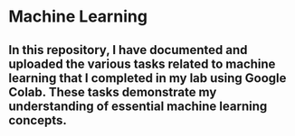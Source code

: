 # Machine Learning 
## In this repository, I have documented and uploaded the various tasks related to machine learning that I completed in my lab using Google Colab. These tasks demonstrate my understanding of essential machine learning concepts.
